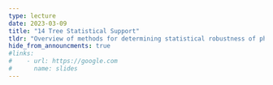 ```yaml
---
type: lecture
date: 2023-03-09
title: "14 Tree Statistical Support"
tldr: "Overview of methods for determining statistical robustness of phylogenetic inferences."
hide_from_announcments: true
#links: 
#    - url: https://google.com
#      name: slides
---
```

